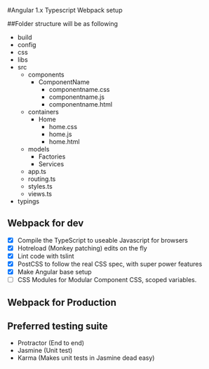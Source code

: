 #Angular 1.x Typescript Webpack setup

##Folder structure will be as following

 - build
 - config
 - css
 - libs
 - src
 	- components
 		- ComponentName
 			- componentname.css
 			- componentname.js
 			- componentname.html
 	- containers
 		- Home
 			- home.css
 			- home.js
 			- home.html
 	- models
 		- Factories
 		- Services
 	+ app.ts
 	+ routing.ts
 	+ styles.ts
 	+ views.ts
 - typings

## Webpack for dev
 - [x] Compile the TypeScript to useable Javascript for browsers
 - [x] Hotreload (Monkey patching) edits on the fly
 - [x] Lint code with tslint
 - [x] PostCSS to follow the real CSS spec, with super power features
 - [x] Make Angular base setup
 - [ ] CSS Modules for Modular Component CSS, scoped variables.

## Webpack for Production

## Preferred testing suite
 - Protractor (End to end)
 - Jasmine (Unit test)
 - Karma (Makes unit tests in Jasmine dead easy)